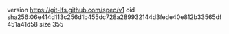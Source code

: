 version https://git-lfs.github.com/spec/v1
oid sha256:06e414d113c256d1b455dc728a289932144d3fede40e812b33565df451a41d58
size 355

